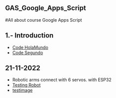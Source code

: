 ## GAS_Google_Apps_Script
#All about course Google Apps Script

## 1.- Introduction
* [Code HolaMundo  ](./codes/HolaMundo.gs) 
* [Code Segundo  ](./codes/Segundo.gs) 

## 21-11-2022
* Robotic arms connect with 6 servos. with ESP32
* [Testing Robot](https://github.com/luisreylara/BrazoRobotico_6ejes_Peru)
* [testimage](./images/mensday.png)
